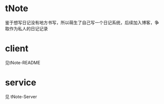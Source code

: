 # tNote
鉴于想写日记没有地方书写，所以萌生了自己写一个日记系统，后续加入博客，争取作为私人的日记记录

# client

见tNote-README

# service

见 tNote-Server
